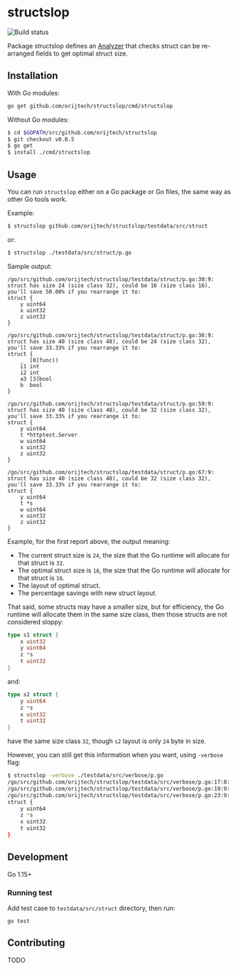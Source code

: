 # structslop

![Build status](https://github.com/orijtech/structslop/workflows/Go/badge.svg?branch=master)

Package structslop defines an [Analyzer](analyzer_link) that checks struct can be re-arranged fields to get optimal struct size.

## Installation

With Go modules:

```sh
go get github.com/orijtech/structslop/cmd/structslop
```

Without Go modules:

```sh
$ cd $GOPATH/src/github.com/orijtech/structslop
$ git checkout v0.0.5
$ go get
$ install ./cmd/structslop
```

## Usage

You can run `structslop` either on a Go package or Go files, the same way as
other Go tools work.

Example:

```sh
$ structslop github.com/orijtech/structslop/testdata/src/struct
```

or:

```sh
$ structslop ./testdata/src/struct/p.go
```

Sample output:

```text
/go/src/github.com/orijtech/structslop/testdata/struct/p.go:30:9: struct has size 24 (size class 32), could be 16 (size class 16), you'll save 50.00% if you rearrange it to:
struct {
	y uint64
	x uint32
	z uint32
}

/go/src/github.com/orijtech/structslop/testdata/struct/p.go:36:9: struct has size 40 (size class 48), could be 24 (size class 32), you'll save 33.33% if you rearrange it to:
struct {
	_  [0]func()
	i1 int
	i2 int
	a3 [3]bool
	b  bool
}

/go/src/github.com/orijtech/structslop/testdata/struct/p.go:59:9: struct has size 40 (size class 48), could be 32 (size class 32), you'll save 33.33% if you rearrange it to:
struct {
	y uint64
	t *httptest.Server
	w uint64
	x uint32
	z uint32
}

/go/src/github.com/orijtech/structslop/testdata/struct/p.go:67:9: struct has size 40 (size class 48), could be 32 (size class 32), you'll save 33.33% if you rearrange it to:
struct {
	y uint64
	t *s
	w uint64
	x uint32
	z uint32
}

```

Example, for the first report above, the output meaning:

 - The current struct size is `24`, the size that the Go runtime will allocate for that struct is `32`.
 - The optimal struct size is `16`, the size that the Go runtime will allocate for that struct is `16`.
 - The layout of optimal struct.
 - The percentage savings with new struct layout.
 
That said, some structs may have a smaller size, but for efficiency, the Go runtime will allocate them in the same size class,
then those structs are not considered sloppy:

```go
type s1 struct {
	x uint32
	y uint64
	z *s
	t uint32
}
```

and:

```go
type s2 struct {
	y uint64
	z *s
	x uint32
	t uint32
}
```

have the same size class `32`, though `s2` layout is only `24` byte in size.

However, you can still get this information when you want, using `-verbose` flag:

```sh
$ structslop -verbose ./testdata/src/verbose/p.go
/go/src/github.com/orijtech/structslop/testdata/src/verbose/p.go:17:8: struct has size 0 (size class 0)
/go/src/github.com/orijtech/structslop/testdata/src/verbose/p.go:19:9: struct has size 1 (size class 8)
/go/src/github.com/orijtech/structslop/testdata/src/verbose/p.go:23:9: struct has size 32 (size class 32), could be 24 (size class 32), optimal fields order:
struct {
	y uint64
	z *s
	x uint32
	t uint32
}
```
 
## Development

Go 1.15+

### Running test

Add test case to `testdata/src/struct` directory, then run:

```shell script
go test
```

## Contributing

TODO

[analyzer_link]: https://pkg.go.dev/golang.org/x/tools/go/analysis#Analyzer

